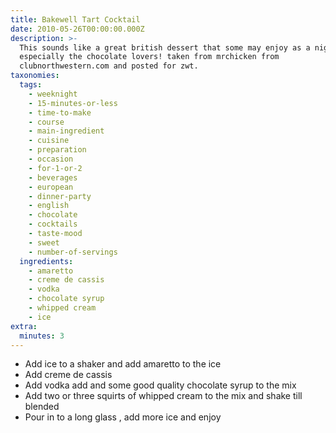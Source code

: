 ```yaml
---
title: Bakewell Tart Cocktail
date: 2010-05-26T00:00:00.000Z
description: >-
  This sounds like a great british dessert that some may enjoy as a nightcap.
  especially the chocolate lovers! taken from mrchicken from
  clubnorthwestern.com and posted for zwt.
taxonomies:
  tags:
    - weeknight
    - 15-minutes-or-less
    - time-to-make
    - course
    - main-ingredient
    - cuisine
    - preparation
    - occasion
    - for-1-or-2
    - beverages
    - european
    - dinner-party
    - english
    - chocolate
    - cocktails
    - taste-mood
    - sweet
    - number-of-servings
  ingredients:
    - amaretto
    - creme de cassis
    - vodka
    - chocolate syrup
    - whipped cream
    - ice
extra:
  minutes: 3
---
```

 - Add ice to a shaker and add amaretto to the ice
 - Add creme de cassis
 - Add vodka add and some good quality chocolate syrup to the mix
 - Add two or three squirts of whipped cream to the mix and shake till blended
 - Pour in to a long glass , add more ice and enjoy
